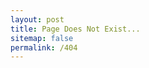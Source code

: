 ```yaml
---
layout: post
title: Page Does Not Exist...
sitemap: false
permalink: /404
---
```

<style type="text/css">
  .block-left {
    width: 100%;
  }
  .block-right {
    display: none;
  }
</style>
